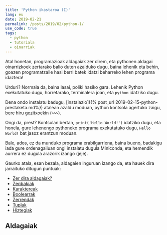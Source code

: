```yaml
---
title: 'Python ikastaroa (I)'
lang: eu
date: 2019-02-21
permalink: /posts/2019/02/python-1/
use_code: true
tags:
  - python
  - tutoriala
  - oinarriak
---
```


Atal honetan, programazioak aldagaiak zer direm, eta pythonen aldagai oinarrizkoek zertarako balio duten azalduko dugu, 
baina lehenik eta behin, goazen programatzaile hasi berri batek idatzi beharreko lehen programa idaztera!

Urduri? Normala da, baina lasai, poliki hasiko gara. Lehenik Python exekutatuko dugu, horretarako, terminalera joan, eta `python` idatziko dugu.

Dena ondo instalatu badugu, [instalazio]({% post_url 2019-02-15-python-prestaketa.md%}) atalean azaldu moduan, python kontsola agertuko zaigu,
bere hiru gezitxoekin (`>>>`).

Ongi da, prest? Kontsolan bertan, `print('Hello World!')` idatziko dugu, eta honela, gure lehenengo pythoneko programa exekutatuko dugu,
`Hello World!` bat jasoz erantzun moduan.

Bale, ados, ez da munduko programa erabilgarriena, baina bueno, badakigu iada gure ordenagailuan ongi instalatu dugula Miniconda, 
eta hemendik aurrera ez dugula arazorik izango (jeje).

Gaurko atala, esan bezala, aldagaien inguruan izango da, eta hauek dira jarraituko ditugun puntuak:

* [Zer dira aldagaiak?](#Aldagaiak)
* [Zenbakiak]()
* [Karaktereak]()
* [Boolearrak]()
* [Zerrendak]()
* [Tuplak]()
* [Hiztegiak]()



## Aldagaiak
 